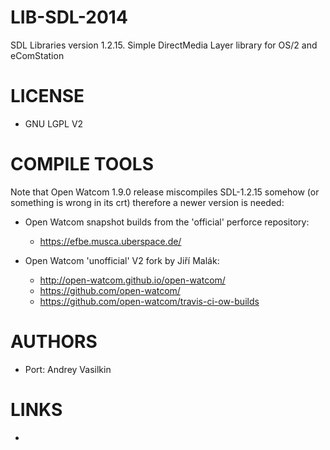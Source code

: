 LIB-SDL-2014
============

SDL Libraries version 1.2.15. Simple DirectMedia Layer library for OS/2 and eComStation 

LICENSE
===============
* GNU LGPL V2

COMPILE TOOLS
===============
Note that Open Watcom 1.9.0 release miscompiles SDL-1.2.15 somehow (or
something is wrong in its crt) therefore a newer version is needed:

* Open Watcom snapshot builds from the 'official' perforce repository:
  - https://efbe.musca.uberspace.de/

* Open Watcom 'unofficial' V2 fork by Jiří Malák:
  - http://open-watcom.github.io/open-watcom/
  - https://github.com/open-watcom/
  - https://github.com/open-watcom/travis-ci-ow-builds

AUTHORS
===============
 * Port: Andrey Vasilkin

LINKS
===============
* 
